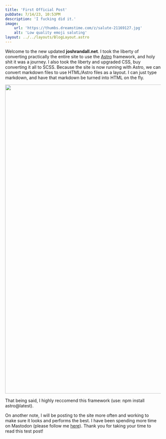 ```yaml
---
title: 'First Official Post'
pubDate: 7/14/23, 10:53PM
description: 'I fucking did it.'
image:
    url: 'https://thumbs.dreamstime.com/z/salute-21169127.jpg'
    alt: 'Low quality emoji saluting'
layout: ../../layouts/BlogLayout.astro
---
```


Welcome to the new updated __joshrandall.net__. I took the liberty of converting practically the entire site to use the [Astro](https://astro.build) framework, and holy shit it was a journey. I also took the liberty and upgraded CSS, buy converting it all to SCSS. Because the site is now running with Astro, we can convert markdown files to use HTML/Astro files as a layout. I can just type markdown, and have that markdown be turned into HTML on the fly.

<img width=1000px src="https://i.imgur.com/E8YuV4S.png">

That being said, I highly reccomend this framework (use: npm install astro@latest).

On another note, I will be posting to the site more often and working to make sure it looks and performs the best. I have been spending more time on Mastodon (please follow me [here](https://hachyderm.io/@pursuit)). Thank you for taking your time to read this test post!